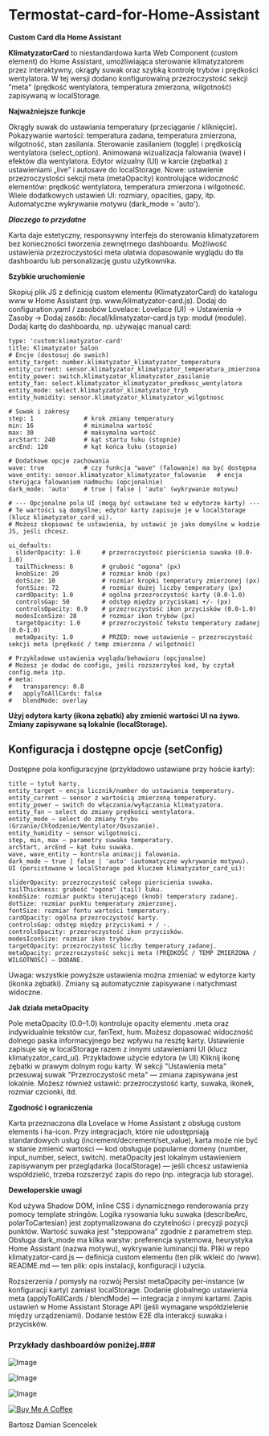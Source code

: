# Termostat-card-for-Home-Assistant
**Custom Card dla Home Assistant**

**KlimatyzatorCard** to niestandardowa karta Web Component (custom element) do Home Assistant, umożliwiająca sterowanie klimatyzatorem przez interaktywny, okrągły suwak oraz szybką kontrolę trybów i prędkości wentylatora. W tej wersji dodano konfigurowalną przezroczystość sekcji "meta" (prędkość wentylatora, temperatura zmierzona, wilgotność) zapisywaną w localStorage.

**Najważniejsze funkcje**

Okrągły suwak do ustawiania temperatury (przeciąganie / kliknięcie).
Pokazywanie wartości: temperatura zadana, temperatura zmierzona, wilgotność, stan zasilania.
Sterowanie zasilaniem (toggle) i prędkością wentylatora (select_option).
Animowana wizualizacja falowania (wave) i efektów dla wentylatora.
Edytor wizualny (UI) w karcie (zębatka) z ustawieniami „live” i autosave do localStorage.
Nowe: ustawienie przezroczystości sekcji meta (metaOpacity) kontrolujące widoczność elementów: prędkość wentylatora, temperatura zmierzona i wilgotność.
Wiele dodatkowych ustawień UI: rozmiary, opacities, gapy, itp.
Automatyczne wykrywanie motywu (dark_mode = 'auto').

_**Dlaczego to przydatne**_

Karta daje estetyczny, responsywny interfejs do sterowania klimatyzatorem bez konieczności tworzenia zewnętrnego dashboardu. Możliwość ustawienia przezroczystości meta ułatwia dopasowanie wyglądu do tła dashboardu lub personalizację gustu użytkownika.

**Szybkie uruchomienie**

Skopiuj plik JS z definicją custom elementu (KlimatyzatorCard) do katalogu www w Home Assistant (np. www/klimatyzator-card.js).
Dodaj do configuration.yaml / zasobów Lovelace:
Lovelace (UI) → Ustawienia → Zasoby → Dodaj zasób: /local/klimatyzator-card.js typ: moduł (module).
Dodaj kartę do dashboardu, np. używając manual card:

    type: 'custom:klimatyzator-card'
    title: Klimatyzator Salon
    # Encje (dostosuj do swoich)
    entity_target: number.klimatyzator_klimatyzator_temperatura
    entity_current: sensor.klimatyzator_klimatyzator_temperatura_zmierzona
    entity_power: switch.klimatyzator_klimatyzator_zasilanie
    entity_fan: select.klimatyzator_klimatyzator_predkosc_wentylatora
    entity_mode: select.klimatyzator_klimatyzator_tryb
    entity_humidity: sensor.klimatyzator_klimatyzator_wilgotnosc
    
    # Suwak i zakresy
    step: 1              # krok zmiany temperatury
    min: 16              # minimalna wartość
    max: 30              # maksymalna wartość
    arcStart: 240        # kąt startu łuku (stopnie)
    arcEnd: 120          # kąt końca łuku (stopnie)
    
    # Dodatkowe opcje zachowania
    wave: true           # czy funkcja "wave" (falowanie) ma być dostępna
    wave_entity: sensor.klimatyzator_klimatyzator_falowanie   # encja sterująca falowaniem nadmuchu (opcjonalnie)
    dark_mode: 'auto'    # true | false | 'auto' (wykrywanie motywu)
    
    # --- Opcjonalne pola UI (mogą być ustawiane też w edytorze karty) ---
    # Te wartości są domyślne; edytor karty zapisuje je w localStorage (klucz klimatyzator_card_ui).
    # Możesz skopiować te ustawienia, by ustawić je jako domyślne w kodzie JS, jeśli chcesz.
    
    ui_defaults:
      sliderOpacity: 1.0      # przezroczystość pierścienia suwaka (0.0-1.0)
      tailThickness: 6        # grubość "ogona" (px)
      knobSize: 20            # rozmiar knob (px)
      dotSize: 10             # rozmiar kropki temperatury zmierzonej (px)
      fontSize: 72            # rozmiar dużej liczby temperatury (px)
      cardOpacity: 1.0        # ogólna przezroczystość karty (0.0-1.0)
      controlsGap: 50         # odstęp między przyciskami +/- (px)
      controlsOpacity: 0.9    # przezroczystość ikon przycisków (0.0-1.0)
      modesIconSize: 28       # rozmiar ikon trybów (px)
      targetOpacity: 1.0      # przezroczystość tekstu temperatury zadanej (0.0-1.0)
      metaOpacity: 1.0        # PRZED: nowe ustawienie — przezroczystość sekcji meta (prędkość / temp zmierzona / wilgotność)
    
    # Przykładowe ustawienia wyglądu/behawioru (opcjonalne)
    # Możesz je dodać do configu, jeśli rozszerzyłeś kod, by czytał config.meta itp.
    # meta:
    #   transparency: 0.8
    #   applyToAllCards: false
    #   blendMode: overlay


**Użyj edytora karty (ikona zębatki) aby zmienić wartości UI na żywo. Zmiany zapisywane są lokalnie (localStorage).**
    

## Konfiguracja i dostępne opcje (setConfig)
Dostępne pola konfiguracyjne (przykładowo ustawiane przy hoście karty):

    title — tytuł karty.
    entity_target — encja licznik/number do ustawiania temperatury.
    entity_current — sensor z wartością zmierzoną temperatury.
    entity_power — switch do włączania/wyłączania klimatyzatora.
    entity_fan — select do zmiany prędkości wentylatora.
    entity_mode — select do zmiany trybu (Grzanie/Chłodzenie/Wentylator/Osuszanie).
    entity_humidity — sensor wilgotności.
    step, min, max — parametry suwaka temperatury.
    arcStart, arcEnd — kąt łuku suwaka.
    wave, wave_entity — kontrola animacji falowania.
    dark_mode — true | false | 'auto' (automatyczne wykrywanie motywu).
    UI (persistowane w localStorage pod kluczem klimatyzator_card_ui):

    sliderOpacity: przezroczystość całego pierścienia suwaka.
    tailThickness: grubość "ogona" (tail) łuku.
    knobSize: rozmiar punktu sterującego (knob) temperatury zadanej.
    dotSize: rozmiar punktu temperatury zmierzonej.
    fontSize: rozmiar fontu wartości temperatury.
    cardOpacity: ogólna przezroczystość karty.
    controlsGap: odstęp między przyciskami + / -.
    controlsOpacity: przezroczystość ikon przycisków.
    modesIconSize: rozmiar ikon trybów.
    targetOpacity: przezroczystość liczby temperatury zadanej.
    metaOpacity: przezroczystość sekcji meta (PRĘDKOŚĆ / TEMP ZMIERZONA / WILGOTNOŚĆ) — DODANE.
  
Uwaga: wszystkie powyższe ustawienia można zmieniać w edytorze karty (ikonka zębatki). Zmiany są automatycznie zapisywane i natychmiast widoczne.

**Jak działa metaOpacity**

Pole metaOpacity (0.0–1.0) kontroluje opacity elementu .meta oraz indywidualnie tekstów cur, fanText, hum.
Możesz dopasować widoczność dolnego paska informacyjnego bez wpływu na resztę karty.
Ustawienie zapisuje się w localStorage razem z innymi ustawieniami UI (klucz klimatyzator_card_ui).
Przykładowe użycie edytora (w UI)
Kliknij ikonę zębatki w prawym dolnym rogu karty.
W sekcji "Ustawienia meta" przesuwaj suwak "Przezroczystość meta" — zmiana zapisywana jest lokalnie.
Możesz również ustawić: przezroczystość karty, suwaka, ikonek, rozmiar czcionki, itd.

**Zgodność i ograniczenia**

Karta przeznaczona dla Lovelace w Home Assistant z obsługą custom elements i ha-icon.
Przy integracjach, które nie udostępniają standardowych usług (increment/decrement/set_value), karta może nie być w stanie zmienić wartości — kod obsługuje popularne domeny (number, input_number, select, switch).
metaOpacity jest lokalnym ustawieniem zapisywanym per przeglądarka (localStorage) — jeśli chcesz ustawienia współdzielić, trzeba rozszerzyć zapis do repo (np. integracja lub storage).

**Deweloperskie uwagi**

Kod używa Shadow DOM, inline CSS i dynamicznego renderowania przy pomocy template stringów.
Logika rysowania łuku suwaka (describeArc, polarToCartesian) jest zoptymalizowana do czytelności i precyzji pozycji punktów.
Wartość suwaka jest "steppowana" zgodnie z parametrem step.
Obsługa dark_mode ma kilka warstw: preferencja systemowa, heurystyka Home Assistant (nazwa motywu), wykrywanie luminancji tła.
Pliki w repo
klimatyzator-card.js — definicja custom elementu (ten plik wkleić do /www).
README.md — ten plik: opis instalacji, konfiguracji i użycia.

Rozszerzenia / pomysły na rozwój
Persist metaOpacity per-instance (w konfiguracji karty) zamiast localStorage.
Dodanie globalnego ustawienia meta (applyToAllCards / blendMode) — integracja z innymi kartami.
Zapis ustawień w Home Assistant Storage API (jeśli wymagane współdzielenie między urządzeniami).
Dodanie testów E2E dla interakcji suwaka i przycisków.

### **Przykłady dashboardów poniżej.**###

![Image](https://github.com/user-attachments/assets/492851be-fc45-4cc8-a856-76afc0e2ea9a)

![Image](https://github.com/user-attachments/assets/0bea7171-84f5-4dfa-9b6f-96bdafe1f868)

![Image](https://github.com/user-attachments/assets/6f2bc366-03cf-4571-92bd-f6b148f0c659)

[![Buy Me A Coffee](https://img.shields.io/badge/-Buy%20me%20a%20coffee-yellow?logo=buymeacoffee&logoColor=white)](https://buymeacoffee.com/bartods)

Bartosz Damian Scencelek

